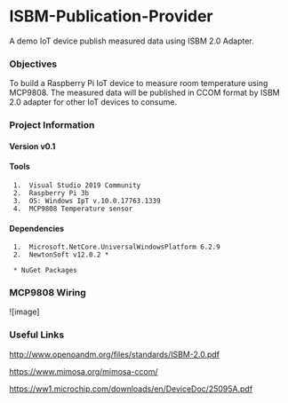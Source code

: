 # ISBM-Publication-Provider

A demo IoT device publish measured data using ISBM 2.0 Adapter.

### Objectives

To build a Raspberry Pi IoT device to measure room temperature using MCP9808. The measured data will be published in CCOM format by ISBM 2.0 adapter for other IoT devices to consume.

### Project Information

#### Version v0.1

#### Tools
     1.  Visual Studio 2019 Community
     2.  Raspberry Pi 3b
     3.  OS: Windows IpT v.10.0.17763.1339
     4.  MCP9808 Temperature sensor

#### Dependencies
     1.  Microsoft.NetCore.UniversalWindowsPlatform 6.2.9
     2.  NewtonSoft v12.0.2 *
    
     * NuGet Packages
     
### MCP9808 Wiring

![image]
     
### Useful Links

http://www.openoandm.org/files/standards/ISBM-2.0.pdf

https://www.mimosa.org/mimosa-ccom/

https://ww1.microchip.com/downloads/en/DeviceDoc/25095A.pdf
